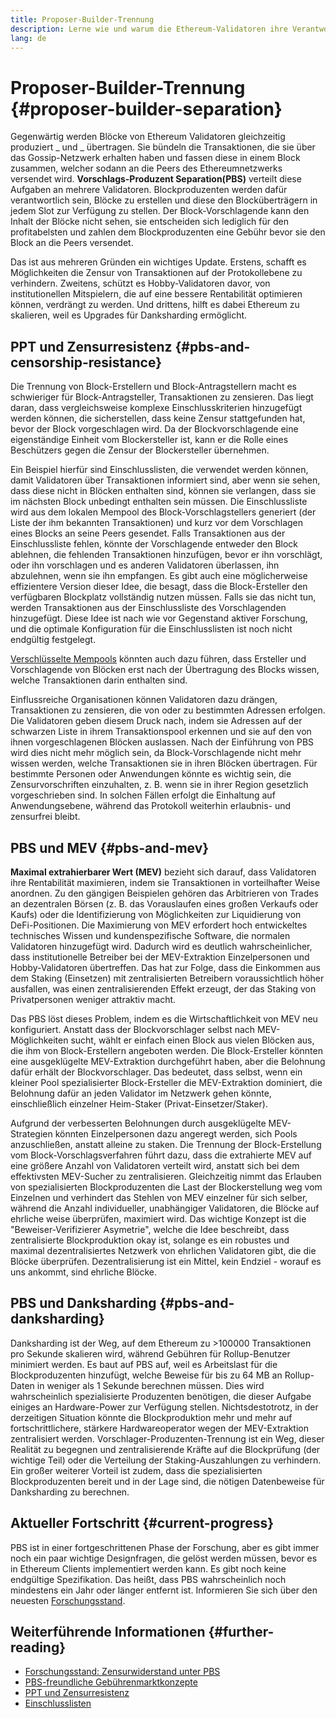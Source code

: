 ```yaml
---
title: Proposer-Builder-Trennung
description: Lerne wie und warum die Ethereum-Validatoren ihre Verantwortung für die Blockproduktion und Blockübertragung aufteilen.
lang: de
---
```


# Proposer-Builder-Trennung {#proposer-builder-separation}

Gegenwärtig werden Blöcke von Ethereum Validatoren gleichzeitig produziert _ und _ übertragen. Sie bündeln die Transaktionen, die sie über das Gossip-Netzwerk erhalten haben und fassen diese in einem Block zusammen, welcher sodann an die Peers des Ethereumnetzwerks versendet wird. **Vorschlags-Produzent Separation(PBS)** verteilt diese Aufgaben an mehrere Validatoren. Blockproduzenten werden dafür verantwortlich sein, Blöcke zu erstellen und diese den Blocküberträgern in jedem Slot zur Verfügung zu stellen. Der Block-Vorschlagende kann den Inhalt der Blöcke nicht sehen, sie entscheiden sich lediglich für den profitabelsten und zahlen dem Blockproduzenten eine Gebühr bevor sie den Block an die Peers versendet.

Das ist aus mehreren Gründen ein wichtiges Update. Erstens, schafft es Möglichkeiten die Zensur von Transaktionen auf der Protokollebene zu verhindern. Zweitens, schützt es Hobby-Validatoren davor, von institutionellen Mitspielern, die auf eine bessere Rentabilität optimieren können, verdrängt zu werden. Und drittens, hilft es dabei Ethereum zu skalieren, weil es Upgrades für Danksharding ermöglicht.

## PPT und Zensurresistenz {#pbs-and-censorship-resistance}

Die Trennung von Block-Erstellern und Block-Antragstellern macht es schwieriger für Block-Antragsteller, Transaktionen zu zensieren. Das liegt daran, dass vergleichsweise komplexe Einschlusskriterien hinzugefügt werden können, die sicherstellen, dass keine Zensur stattgefunden hat, bevor der Block vorgeschlagen wird. Da der Blockvorschlagende eine eigenständige Einheit vom Blockersteller ist, kann er die Rolle eines Beschützers gegen die Zensur der Blockersteller übernehmen.

Ein Beispiel hierfür sind Einschlusslisten, die verwendet werden können, damit Validatoren über Transaktionen informiert sind, aber wenn sie sehen, dass diese nicht in Blöcken enthalten sind, können sie verlangen, dass sie im nächsten Block unbedingt enthalten sein müssen. Die Einschlussliste wird aus dem lokalen Mempool des Block-Vorschlagstellers generiert (der Liste der ihm bekannten Transaktionen) und kurz vor dem Vorschlagen eines Blocks an seine Peers gesendet. Falls Transaktionen aus der Einschlussliste fehlen, könnte der Vorschlagende entweder den Block ablehnen, die fehlenden Transaktionen hinzufügen, bevor er ihn vorschlägt, oder ihn vorschlagen und es anderen Validatoren überlassen, ihn abzulehnen, wenn sie ihn empfangen. Es gibt auch eine möglicherweise effizientere Version dieser Idee, die besagt, dass die Block-Ersteller den verfügbaren Blockplatz vollständig nutzen müssen. Falls sie das nicht tun, werden Transaktionen aus der Einschlussliste des Vorschlagenden hinzugefügt. Diese Idee ist nach wie vor Gegenstand aktiver Forschung, und die optimale Konfiguration für die Einschlusslisten ist noch nicht endgültig festgelegt.

[Verschlüsselte Mempools](https://www.youtube.com/watch?v=fHDjgFcha0M&list=PLpktWkixc1gUqkyc1-iE6TT0RWQTBJELe&index=3) könnten auch dazu führen, dass Ersteller und Vorschlagende von Blöcken erst nach der Übertragung des Blocks wissen, welche Transaktionen darin enthalten sind.

<ExpandableCard title="Welche Arten von Zensur löst PBS auf?" eventCategory="/roadmap/pbs" eventName="clicked what kinds of censorship does PBS solve?">

Einflussreiche Organisationen können Validatoren dazu drängen, Transaktionen zu zensieren, die von oder zu bestimmten Adressen erfolgen. Die Validatoren geben diesem Druck nach, indem sie Adressen auf der schwarzen Liste in ihrem Transaktionspool erkennen und sie auf den von ihnen vorgeschlagenen Blöcken auslassen. Nach der Einführung von PBS wird dies nicht mehr möglich sein, da Block-Vorschlagende nicht mehr wissen werden, welche Transaktionen sie in ihren Blöcken übertragen. Für bestimmte Personen oder Anwendungen könnte es wichtig sein, die Zensurvorschriften einzuhalten, z. B. wenn sie in ihrer Region gesetzlich vorgeschrieben sind. In solchen Fällen erfolgt die Einhaltung auf Anwendungsebene, während das Protokoll weiterhin erlaubnis- und zensurfrei bleibt.

</ExpandableCard>

## PBS und MEV {#pbs-and-mev}

**Maximal extrahierbarer Wert (MEV)** bezieht sich darauf, dass Validatoren ihre Rentabilität maximieren, indem sie Transaktionen in vorteilhafter Weise anordnen. Zu den gängigen Beispielen gehören das Arbitrieren von Trades an dezentralen Börsen (z. B. das Vorauslaufen eines großen Verkaufs oder Kaufs) oder die Identifizierung von Möglichkeiten zur Liquidierung von DeFi-Positionen. Die Maximierung von MEV erfordert hoch entwickeltes technisches Wissen und kundenspezifische Software, die normalen Validatoren hinzugefügt wird. Dadurch wird es deutlich wahrscheinlicher, dass institutionelle Betreiber bei der MEV-Extraktion Einzelpersonen und Hobby-Validatoren übertreffen. Das hat zur Folge, dass die Einkommen aus dem Staking (Einsetzen) mit zentralisierten Betreibern voraussichtlich höher ausfallen, was einen zentralisierenden Effekt erzeugt, der das Staking von Privatpersonen weniger attraktiv macht.

Das PBS löst dieses Problem, indem es die Wirtschaftlichkeit von MEV neu konfiguriert. Anstatt dass der Blockvorschlager selbst nach MEV-Möglichkeiten sucht, wählt er einfach einen Block aus vielen Blöcken aus, die ihm von Block-Erstellern angeboten werden. Die Block-Ersteller könnten eine ausgeklügelte MEV-Extraktion durchgeführt haben, aber die Belohnung dafür erhält der Blockvorschlager. Das bedeutet, dass selbst, wenn ein kleiner Pool spezialisierter Block-Ersteller die MEV-Extraktion dominiert, die Belohnung dafür an jeden Validator im Netzwerk gehen könnte, einschließlich einzelner Heim-Staker (Privat-Einsetzer/Staker).

<ExpandableCard title="Warum ist es in Ordnung, die Erstellung von Blöcken zu zentralisieren?" eventCategory="/roadmap/pbs" eventName="clicked why is it OK to centralize block building?">

Aufgrund der verbesserten Belohnungen durch ausgeklügelte MEV-Strategien könnten Einzelpersonen dazu angeregt werden, sich Pools anzuschließen, anstatt alleine zu staken. Die Trennung der Block-Erstellung vom Block-Vorschlagsverfahren führt dazu, dass die extrahierte MEV auf eine größere Anzahl von Validatoren verteilt wird, anstatt sich bei dem effektivsten MEV-Sucher zu zentralisieren. Gleichzeitig nimmt das Erlauben von spezialisierten Blockproduzenten die Last der Blockerstellung weg vom Einzelnen und verhindert das Stehlen von MEV einzelner für sich selber, während die Anzahl individueller, unabhängiger Validatoren, die Blöcke auf ehrliche weise überprüfen, maximiert wird. Das wichtige Konzept ist die "Beweiser-Verifizierer Asymetrie", welche die Idee beschreibt, dass zentralisierte Blockproduktion okay ist, solange es ein robustes und maximal dezentralisiertes Netzwerk von ehrlichen Validatoren gibt, die die Blöcke überprüfen. Dezentralisierung ist ein Mittel, kein Endziel - worauf es uns ankommt, sind ehrliche Blöcke.
</ExpandableCard>

## PBS und Danksharding {#pbs-and-danksharding}

Danksharding ist der Weg, auf dem Ethereum zu >100000 Transaktionen pro Sekunde skalieren wird, während Gebühren für Rollup-Benutzer minimiert werden. Es baut auf PBS auf, weil es Arbeitslast für die Blockproduzenten hinzufügt, welche Beweise für bis zu 64 MB an Rollup-Daten in weniger als 1 Sekunde berechnen müssen. Dies wird wahrscheinlich spezialisierte Produzenten benötigen, die dieser Aufgabe einiges an Hardware-Power zur Verfügung stellen. Nichtsdestotrotz, in der derzeitigen Situation könnte die Blockproduktion mehr und mehr auf fortschrittlichere, stärkere Hardwareoperator wegen der MEV-Extraktion zentralisiert werden. Vorschlager-Produzenten-Trennung ist ein Weg, dieser Realität zu begegnen und zentralisierende Kräfte auf die Blockprüfung (der wichtige Teil) oder die Verteilung der Staking-Auszahlungen zu verhindern. Ein großer weiterer Vorteil ist zudem, dass die spezialisierten Blockproduzenten bereit und in der Lage sind, die nötigen Datenbeweise für Danksharding zu berechnen.

## Aktueller Fortschritt {#current-progress}

PBS ist in einer fortgeschrittenen Phase der Forschung, aber es gibt immer noch ein paar wichtige Designfragen, die gelöst werden müssen, bevor es in Ethereum Clients implementiert werden kann. Es gibt noch keine endgültige Spezifikation. Das heißt, dass PBS wahrscheinlich noch mindestens ein Jahr oder länger entfernt ist. Informieren Sie sich über den neuesten [Forschungsstand](https://notes.ethereum.org/@vbuterin/pbs_censorship_resistance).

## Weiterführende Informationen {#further-reading}

- [Forschungsstand: Zensurwiderstand unter PBS](https://notes.ethereum.org/@vbuterin/pbs_censorship_resistance)
- [PBS-freundliche Gebührenmarktkonzepte](https://ethresear.ch/t/proposer-block-builder-separation-friendly-fee-market-designs/9725)
- [PPT und Zensurresistenz](https://notes.ethereum.org/@fradamt/H1TsYRfJc#Secondary-auctions)
- [Einschlusslisten](https://notes.ethereum.org/@fradamt/H1ZqdtrBF)
